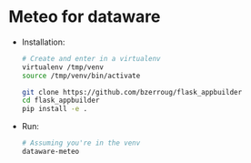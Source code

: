 Meteo for dataware
==================

- Installation:

    ```bash
    # Create and enter in a virtualenv
    virtualenv /tmp/venv
    source /tmp/venv/bin/activate

    git clone https://github.com/bzerroug/flask_appbuilder
    cd flask_appbuilder
    pip install -e .
    ```

- Run:

    ```bash
    # Assuming you're in the venv
    dataware-meteo
    ```
